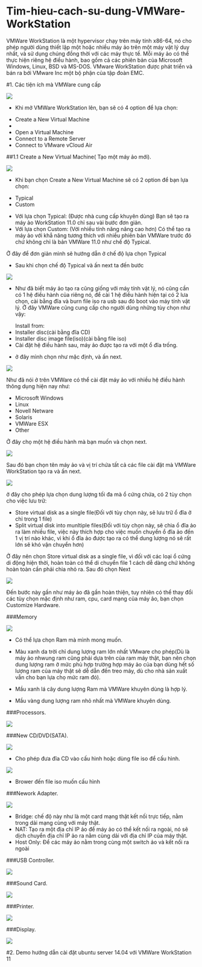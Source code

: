 # Tim-hieu-cach-su-dung-VMWare-WorkStation


VMWare WorkStation là một hypervisor chạy trên máy tính x86-64, nó cho phép người dùng thiết lập một hoặc nhiều máy ảo trên một máy vật lý duy nhất, và sử dụng chúng đồng thời với các máy thực tế. Mỗi máy ảo có thể thực hiện riêng hệ điều hành, bao gồm cả các phiên bản của Microsoft Windows, Linux, BSD và MS-DOS. VMware WorkStation được phát triển và bán ra bới VMware Inc một bộ phận của tập đoàn EMC.


#1. Các tiện ích mà VMWare cung cấp

<img src="http://i.imgur.com/dAXbE5U.png">

- Khi mở VMWare WorkStation lên, bạn sẽ có 4 option để lựa chọn:
<ul>
<li>Create a New Virtual Machine<li/>
<li>Open a Virtual Machine</li>
<li>Connect to a Remote Server</li>
<li>Connect to VMware vCloud Air</li>
</ul>

##1.1 Create a New Virtual Machine( Tạo một máy ảo mới).

<img src="http://i.imgur.com/RuneMJL.png">

- Khi bạn chọn Create a New Virtual Machine sẽ có 2 option để bạn lựa chọn:
<ul>
<li>Typical</li>
<li>Custom</li>
</ul>

- Với lựa chọn Typical: (Được nhà cung cấp khuyên dùng) Bạn sẽ tạo ra máy ảo WorkStation 11.0 chỉ sau vài bước đơn giản.
- Với lựa chọn Custom: (Với nhiều tính năng nâng cao hơn) Có thể tạo ra máy ảo với khẳ năng tương thích với nhiều phiên bản VMWare trước đó chứ không chỉ là bản VMWare 11.0 như chế độ Typical.

Ở đây để đơn giản mình sẽ hướng dẫn ở chế độ lựa chọn Typical

- Sau khi chọn chế độ Typical và ấn next ta đến bước 

<img src="http://i.imgur.com/qHyitdo.png">

- Như đã biết máy ảo tạo ra cũng giống với máy tính vật lý, nó cũng cần có 1 hệ điều hành của riêng nó, để cài 1 hệ điều hành hiện tại có 2 lưa chọn, cài bằng đĩa và burn file iso ra usb sau đó boot vào máy tính vật lý. Ở đây VMWare cũng cung cấp cho người dùng những tùy chọn như vậy:
<ul>Install from:
<li>Installer disc(cài bằng đĩa CD)</li>
<li>Installer disc image file(iso)(cài bằng file iso)</li>
<li>Cài đặt hệ điều hành sau, máy ảo được tạo ra với một ổ đĩa trống.</li>
</ul>

- ở đây mình chọn như mặc định, và ấn next.

<img src="http://i.imgur.com/FXNYO94.png">

Như đã nói ở trên VMWare có thể cài đặt máy ảo với nhiều hệ điều hành thông dụng hiện nay như:
<ul>
<li>Microsoft Windows</li>
<li>Linux</li>
<li>Novell Netware</li>
<li>Solaris</li>
<li>VMWare ESX</li>
<li>Other</li>
</ul>

Ở đây chọ một hệ điều hành mà bạn muốn và chọn next.

<img src="http://i.imgur.com/uYPbvWQ.png">

Sau đó bạn chọn tên máy ảo và vị trí chứa tất cả các file cài đặt mà VMWare WorkStation tạo ra và ấn next.

<img src="http://i.imgur.com/iEdCOUK.png">

ở đây cho phép lựa chọn dung lượng tối đa mà ổ cứng chứa, có 2 tùy chọn cho việc lưu trữ:
<ul>
<li>Store virtual disk as a single file(Đối với tùy chọn này, sẽ lưu trữ ổ đĩa ở chỉ trong 1 file)</li>
<li>Split virtual disk into munltiple files(Đối với tùy chọn này, sẽ chia ổ đĩa ảo ra làm nhiều file, việc này thích hợp cho việc muốn chuyển ổ đĩa ảo đến 1 vị trí nào khác, vì khi ổ đĩa ảo được tạo ra có thể dung lượng nó sẽ rất lớn sẽ khó vận chuyển hơn)</li>
</ul>

Ở đây nên chọn Store virtual disk as a single file, vì đối với các loại ổ cứng di động hiện thời, hoàn toàn có thể di chuyển file 1 cách dễ dàng chứ không hoàn toàn cần phải chia nhỏ ra. Sau đó chọn Next

<img src="http://i.imgur.com/1ab23TR.png">

Đến bước này gần như máy ảo đã gần hoàn thiện, tuy nhiên có thể thay đổi các tùy chọn mặc định như ram, cpu, card mạng của máy ảo, bạn chọn Customize Hardware.

###Memory

<img src="http://i.imgur.com/TjNbXc6.png">

- Có thể lựa chọn Ram mà mình mong muốn.

- Màu xanh da trời chỉ dung lượng ram lớn nhất VMware cho phép(Dù là máy ảo nhwung ram cũng phải dựa trên của ram máy thật, bạn nên chọn dung lượng ram ở mức phù hợp trường hợp máy ảo của bạn dùng hết số lượng ram của máy thật sẽ dễ dẫn đến treo máy, dù cho nhà sản xuất vẫn cho bạn lựa chọ mức ram đó).
- Mầu xanh lá cây dung lượng Ram mà VMWare khuyên dùng là hợp lý.
- Mầu vàng dung lượng ram nhỏ nhất mà VMWare khuyên dùng.

###Processors.

<img src="http://i.imgur.com/dgyXyhB.png">

###New CD/DVD(SATA).

<img src="http://i.imgur.com/oVcGZJr.png">

- Cho phép đưa đĩa CD vào cấu hình hoặc dùng file iso để cấu hình.

<img src="http://i.imgur.com/UJFGkPs.png">

- Brower đến file iso muốn cấu hình

###Nework Adapter.

<img src="http://i.imgur.com/oc09ewI.png">

- Bridge: chế độ này như là một card mạng thật kết nối trực tiếp, nằm trong dải mạng cùng với máy thật.
- NAT: Tạo ra một địa chỉ IP ảo để máy ảo có thể kết nối ra ngoài, nó sẽ dịch chuyển địa chỉ IP ảo ra nằm cùng dải với địa chỉ IP của máy thật.
- Host Only: Để các máy ảo nằm trong cùng một switch ảo và kết nối ra ngoài

###USB Controller.

<img src="http://i.imgur.com/k4aQbdT.png">

###Sound Card.

<img src="http://i.imgur.com/b0XAzY2.png">

###Printer.

<img src="http://i.imgur.com/CI41sqO.png">

###Display.

<img src="http://i.imgur.com/FsDu2ZG.png">



#2. Demo hướng dẫn cài đặt ubuntu server 14.04 với VMWare WorkStation 11

